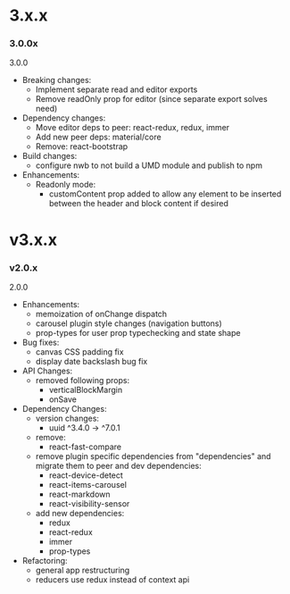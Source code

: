# 3.x.x
### 3.0.0x
3.0.0
* Breaking changes:
    * Implement separate read and editor exports
    * Remove readOnly prop for editor (since separate export solves need)
* Dependency changes:
    * Move editor deps to peer: react-redux, redux, immer
    * Add new peer deps: material/core
    * Remove: react-bootstrap
* Build changes:
    * configure nwb to not build a UMD module and publish to npm
* Enhancements:
    * Readonly mode: 
        * customContent prop added to allow any element to be inserted between the header and block content if desired
            
# v3.x.x
### v2.0.x
2.0.0
* Enhancements:
    * memoization of onChange dispatch
    * carousel plugin style changes (navigation buttons)
    * prop-types for user prop typechecking and state shape
* Bug fixes:
    * canvas CSS padding fix
    * display date backslash bug fix
* API Changes:
    * removed following props:
        * verticalBlockMargin
        * onSave
* Dependency Changes:
    * version changes:
        * uuid ^3.4.0 -> ^7.0.1
    * remove:
        * react-fast-compare
    * remove plugin specific dependencies from "dependencies" and migrate them to peer and dev dependencies:
        * react-device-detect
        * react-items-carousel
        * react-markdown
        * react-visibility-sensor
    * add new dependencies:
        * redux
        * react-redux
        * immer
        * prop-types
* Refactoring:
    * general app restructuring
    * reducers use redux instead of context api
    
